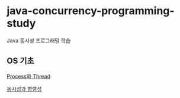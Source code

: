 # java-concurrency-programming-study
Java 동시성 프로그래밍 학습

## OS 기초
[Process와 Thread](./docs/1.%20OS%20basic/Process%20and%20Thread.md)

[동시성과 병렬성](./docs/1.%20OS%20basic/Parrallel%20and%20Concurrent.md)